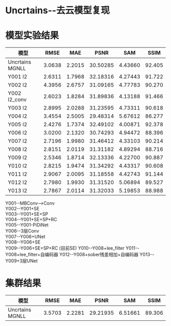 # Uncrtains--去云模型复现

# 模型实验结果  
模型 | RMSE | MAE | PSNR | SAM | SSIM 
--- | --- | --- | --- | --- | ---
Uncrtains MGNLL | 3.0638 | 2.2015 | 30.50285 | 4.43660 | 92.405
Y001 l2 | 2.6311 | 1.7968 | 32.18316 | 4.27443 | 91.722
Y002 l2 | 4.3956 | 2.6757 | 31.09165 | 4.77783 | 90.270
Y002 l2_conv | 2.6023 | 1.8284 | 31.89836 | 4.13188 | 91.466
Y003 l2 | 2.8995 | 2.0288 | 31.23595 | 4.73311 | 90.618
Y004 l2 | 3.4554 | 2.5005 | 29.48314 | 5.67612 | 86.277
Y005 l2 | 2.4276 | 1.7374 | 32.49102 | 4.00871 | 92.378
Y006 l2 | 3.0200 | 2.1320 | 30.74293 | 4.94472 | 88.396
Y007 l2 | 2.7196 | 1.9980 | 31.46412 | 4.33103 | 90.214
Y008 l2 | 2.8151 | 2.0119 | 31.31182 | 4.89294 | 88.716
Y009 l2 | 2.5346 | 1.8714 | 32.13336 | 4.22700 | 90.887
Y010 l2 | 2.8215 | 1.9474 | 31.34292 | 4.43317 | 90.608
Y011 l2 | 2.9067 | 2.0095 | 31.18558 | 4.42743 | 91.144
Y012 l2 | 2.7980 | 1.9930 | 31.31520 | 5.06894 | 89.527
Y013 l2 | 2.7867 | 2.0114 | 31.32033 | 5.19853 | 88.988



Y001--MBConv-->Conv  
Y002--Y001+SE  
Y003--Y001+SE+SP  
Y004--Y001+SE+SP+RC  
Y005--Y001-PiDiNet  
Y006--3层Conv  
Y007--Y006+UNet   
Y008--Y006+SE  
Y009--Y006+SE+SP+RC  (目前SE)
Y010--Y008+lee_filter
Y011--Y008+lee_filter+自编码器
Y012--Y008+sober残差相加+自编码器
Y013--Y009+3层UNet



# 集群结果
模型 | RMSE | MAE | PSNR | SAM | SSIM 
--- | --- | --- | --- | --- | ---
Uncrtains MGNLL | 3.5703 | 2.2281 | 29.21935 | 6.51661 | 89.306
